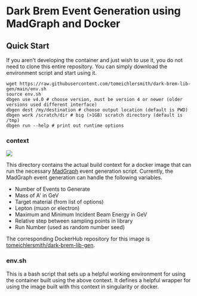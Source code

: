 
# Dark Brem Event Generation using MadGraph and Docker

## Quick Start
If you aren't developing the container and just wish to use it,
you do not need to clone this entire repository. You can simply download
the environment script and start using it.

```
wget https://raw.githubusercontent.com/tomeichlersmith/dark-brem-lib-gen/main/env.sh
source env.sh
dbgen use v4.0 # choose version, must be version 4 or newer (older versions used different interface)
dbgen dest /my/destination # choose output location (default is PWD)
dbgen work /scratch/dir # big (>1GB) scratch directory (default is /tmp)
dbgen run --help # print out runtime options
```

### context

<a href="https://github.com/tomeichlersmith/mg-dark-brem/actions" alt="Actions">
    <img src="https://github.com/tomeichlersmith/mg-dark-brem/workflows/Build/badge.svg" />
</a>

This directory contains the actual build context for a docker image that can run the necessary [MadGraph](https://cp3.irmp.ucl.ac.be/projects/madgraph/) event generation script.
Currently, the MadGraph event generation can handle the following variables.

- Number of Events to Generate
- Mass of A' in GeV
- Target material (from list of options)
- Lepton (muon or electron)
- Maximum and Minimum Incident Beam Energy in GeV
- Relative step between sampling points in library
- Run Number (used as random number seed) 

The corresponding DockerHub repository for this image is [tomeichlersmith/dark-brem-lib-gen](https://hub.docker.com/repository/docker/tomeichlersmith/dark-brem-lib-gen).

### env.sh
This is a bash script that sets up a helpful working environment for using the container built using the above context.
It defines a helpful wrapper for using the image built with this context in singularity or docker.

